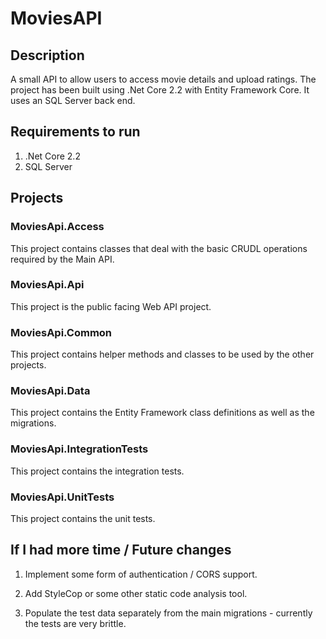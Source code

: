 # MoviesAPI

## Description
A small API to allow users to access movie details and upload ratings. The project has been built using .Net Core 2.2 with Entity Framework Core. It uses an SQL Server back end.

## Requirements to run

1) .Net Core 2.2
2) SQL Server

## Projects

### MoviesApi.Access

This project contains classes that deal with the basic CRUDL operations required by the Main API.

### MoviesApi.Api

This project is the public facing Web API project.

### MoviesApi.Common

This project contains helper methods and classes to be used by the other projects.

### MoviesApi.Data

This project contains the Entity Framework class definitions as well as the migrations.

### MoviesApi.IntegrationTests

This project contains the integration tests.

### MoviesApi.UnitTests

This project contains the unit tests.

## If I had more time / Future changes

1) Implement some form of authentication / CORS support.

2) Add StyleCop or some other static code analysis tool.

3) Populate the test data separately from the main migrations - currently the tests are very brittle.


